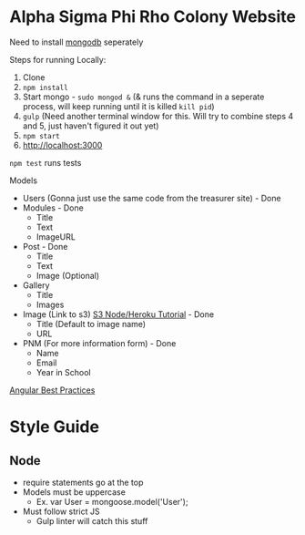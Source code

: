 # Alpha Sigma Phi Rho Colony Website

Need to install  [mongodb](https://www.mongodb.org/) seperately

Steps for running Locally: 

1. Clone
2. `npm install`
3. Start mongo - `sudo mongod &` (& runs the command in a seperate process, will keep running until it is killed `kill pid`)
4. `gulp` (Need another terminal window for this. Will try to combine steps 4 and 5, just haven't figured it out yet)
5. `npm start`
6. [http://localhost:3000](http://localhost:3000)

`npm test` runs tests

Models
* Users (Gonna just use the same code from the treasurer site) - Done
* Modules - Done
    - Title
    - Text
    - ImageURL
* Post - Done
    - Title
    - Text
    - Image (Optional)
* Gallery
    - Title
    - Images
* Image (Link to s3) [S3 Node/Heroku Tutorial](https://devcenter.heroku.com/articles/s3-upload-node?utm_source=mkto&utm_medium=email&utm_campaign=marchnewsletter&mkt_tok=3RkMMJWWfF9wsRonuK%2FMZKXonjHpfsX54%2B4vW66%2FlMI%2F0ER3fOvrPUfGjI4AScdnI%2BSLDwEYGJlv6SgFQrjAMapmyLgLUhE%3D) - Done
    - Title (Default to image name)
    - URL
* PNM (For more information form) - Done
    - Name
    - Email
    - Year in School

[Angular Best Practices](https://github.com/johnpapa/angular-styleguide)

# Style Guide

## Node

* require statements go at the top
* Models must be uppercase
    - Ex. var User = mongoose.model('User');
* Must follow strict JS
    - Gulp linter will catch this stuff